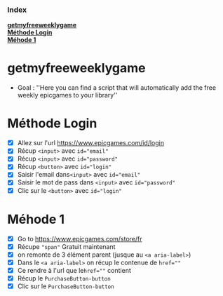 ### Index
**[getmyfreeweeklygame](https://github.com/qgeffard/getmyfreeweeklygame/blob/master/README.md#getmyfreeweeklygame)**</br>
**[Méthode Login](https://github.com/qgeffard/getmyfreeweeklygame/blob/master/README.md#m%C3%A9thode-login)**</br>
**[Méhode 1](https://github.com/qgeffard/getmyfreeweeklygame/blob/master/README.md#m%C3%A9hode-1)**</br>

# getmyfreeweeklygame
- Goal :
''Here you can find a script that will automatically add the free weekly epicgames to your library''

# Méthode Login
- [x] Allez sur l'url https://www.epicgames.com/id/login
- [x] Récup  `<input>` avec `id="email"`
- [x] Récup  `<input>` avec `id="password"`
- [x] Récup `<button>` avec `id="login"`
- [x] Saisir l'email dans`<input>` avec `id="email"`
- [x] Saisir le mot de pass dans `<input>` avec `id="password"`
- [x] Clic sur le `<button>` avec `id="login"`

# Méhode 1
- [x] Go to https://www.epicgames.com/store/fr
- [x] Récupe `"span"` Gratuit maintenant
- [x] on remonte de 3 élément parent (jusque au `<a aria-label>`)
- [x] Dans le `<a aria-label>` on récup le contenue de `href=""`
- [x] Ce rendre à l'url que le`href=""` contient
- [x] Récup le `PurchaseButton-button`
- [x] Clic sur le `PurchaseButton-button`
